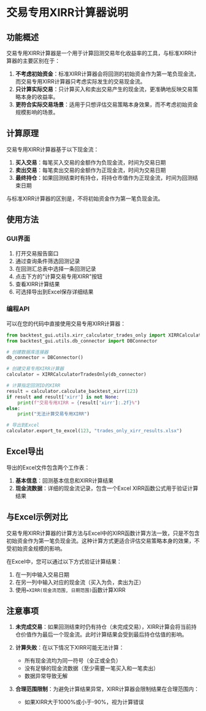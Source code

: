 # 交易专用XIRR计算器说明

## 功能概述

交易专用XIRR计算器是一个用于计算回测交易年化收益率的工具，与标准XIRR计算器的主要区别在于：

1. **不考虑初始资金**：标准XIRR计算器会将回测的初始资金作为第一笔负现金流，而交易专用XIRR计算器只考虑实际发生的交易现金流。
2. **只计算实际交易**：只计算买入和卖出交易产生的现金流，更准确地反映交易策略本身的收益率。
3. **更符合实际交易场景**：适用于只想评估交易策略本身效果，而不考虑初始资金规模影响的场景。

## 计算原理

交易专用XIRR计算器基于以下现金流：

1. **买入交易**：每笔买入交易的金额作为负现金流，时间为交易日期
2. **卖出交易**：每笔卖出交易的金额作为正现金流，时间为交易日期
3. **最终持仓**：如果回测结束时有持仓，将持仓市值作为正现金流，时间为回测结束日期

与标准XIRR计算器的区别是，不将初始资金作为第一笔负现金流。

## 使用方法


### GUI界面

1. 打开交易报告窗口
2. 通过查询条件筛选回测记录
3. 在回测汇总表中选择一条回测记录
4. 点击下方的"计算交易专用XIRR"按钮
5. 查看XIRR计算结果
6. 可选择导出到Excel保存详细结果

### 编程API

可以在您的代码中直接使用交易专用XIRR计算器：

```python
from backtest_gui.utils.xirr_calculator_trades_only import XIRRCalculatorTradesOnly
from backtest_gui.utils.db_connector import DBConnector

# 创建数据库连接器
db_connector = DBConnector()

# 创建交易专用XIRR计算器
calculator = XIRRCalculatorTradesOnly(db_connector)

# 计算指定回测ID的XIRR
result = calculator.calculate_backtest_xirr(123)
if result and result['xirr'] is not None:
    print(f"交易专用XIRR = {result['xirr']:.2f}%")
else:
    print("无法计算交易专用XIRR")

# 导出到Excel
calculator.export_to_excel(123, "trades_only_xirr_results.xlsx")
```

## Excel导出

导出的Excel文件包含两个工作表：

1. **基本信息**：回测基本信息和XIRR计算结果
2. **现金流数据**：详细的现金流记录，包含一个Excel XIRR函数公式用于验证计算结果

## 与Excel示例对比

交易专用XIRR计算器的计算方法与Excel中的XIRR函数计算方法一致，只是不包含初始资金作为第一笔负现金流。这种计算方式更适合评估交易策略本身的效果，不受初始资金规模的影响。

在Excel中，您可以通过以下方式验证计算结果：

1. 在一列中输入交易日期
2. 在另一列中输入对应的现金流（买入为负，卖出为正）
3. 使用`=XIRR(现金流范围, 日期范围)`函数计算XIRR

## 注意事项

1. **未完成交易**：如果回测结束时仍有持仓（未完成交易），XIRR计算会将当前持仓价值作为最后一个现金流。此时计算结果会受到最后持仓估值的影响。

2. **计算失败**：在以下情况下XIRR可能无法计算：
   - 所有现金流均为同一符号（全正或全负）
   - 没有足够的现金流数据（至少需要一笔买入和一笔卖出）
   - 数据异常导致无解

3. **合理范围限制**：为避免计算结果异常，XIRR计算器会限制结果在合理范围内：
   - 如果XIRR大于1000%或小于-90%，视为计算错误 